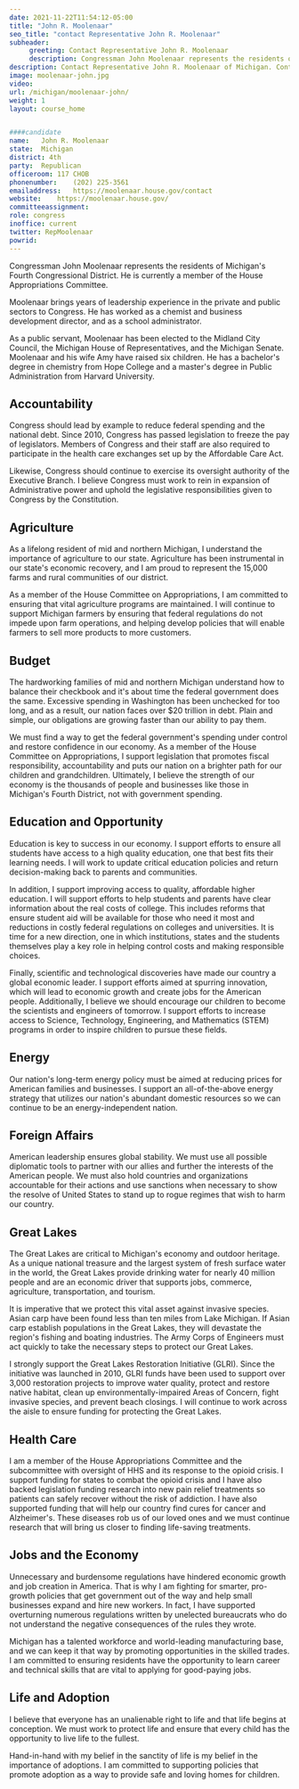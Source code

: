 ```yaml
---
date: 2021-11-22T11:54:12-05:00
title: "John R. Moolenaar"
seo_title: "contact Representative John R. Moolenaar"
subheader:
     greeting: Contact Representative John R. Moolenaar 
     description: Congressman John Moolenaar represents the residents of Michigan's Fourth Congressional District. He is currently a member of the House Appropriations Committee.
description: Contact Representative John R. Moolenaar of Michigan. Contact information for John R. Moolenaar includes email address, phone number, and mailing address.
image: moolenaar-john.jpg
video: 
url: /michigan/moolenaar-john/
weight: 1
layout: course_home


####candidate
name:	John R. Moolenaar
state:	Michigan
district: 4th
party:	Republican
officeroom:	117 CHOB
phonenumber:	(202) 225-3561
emailaddress:	https://moolenaar.house.gov/contact
website:	https://moolenaar.house.gov/
committeeassignment: 
role: congress
inoffice: current
twitter: RepMoolenaar
powrid: 
---
```


Congressman John Moolenaar represents the residents of Michigan's Fourth Congressional District. He is currently a member of the House Appropriations Committee.

Moolenaar brings years of leadership experience in the private and public sectors to Congress. He has worked as a chemist and business development director, and as a school administrator.

As a public servant, Moolenaar has been elected to the Midland City Council, the Michigan House of Representatives, and the Michigan Senate. Moolenaar and his wife Amy have raised six children. He has a bachelor's degree in chemistry from Hope College and a master's degree in Public Administration from Harvard University.

## Accountability
Congress should lead by example to reduce federal spending and the national debt. Since 2010, Congress has passed legislation to freeze the pay of legislators. Members of Congress and their staff are also required to participate in the health care exchanges set up by the Affordable Care Act.

Likewise, Congress should continue to exercise its oversight authority of the Executive Branch. I believe Congress must work to rein in expansion of Administrative power and uphold the legislative responsibilities given to Congress by the Constitution.

## Agriculture
As a lifelong resident of mid and northern Michigan, I understand the importance of agriculture to our state. Agriculture has been instrumental in our state's economic recovery, and I am proud to represent the 15,000 farms and rural communities of our district.

As a member of the House Committee on Appropriations, I am committed to ensuring that vital agriculture programs are maintained. I will continue to support Michigan farmers by ensuring that federal regulations do not impede upon farm operations, and helping develop policies that will enable farmers to sell more products to more customers.

## Budget
The hardworking families of mid and northern Michigan understand how to balance their checkbook and it's about time the federal government does the same. Excessive spending in Washington has been unchecked for too long, and as a result, our nation faces over $20 trillion in debt. Plain and simple, our obligations are growing faster than our ability to pay them.

We must find a way to get the federal government's spending under control and restore confidence in our economy. As a member of the House Committee on Appropriations, I support legislation that promotes fiscal responsibility, accountability and puts our nation on a brighter path for our children and grandchildren. Ultimately, I believe the strength of our economy is the thousands of people and businesses like those in Michigan's Fourth District, not with government spending.

## Education and Opportunity
Education is key to success in our economy. I support efforts to ensure all students have access to a high quality education, one that best fits their learning needs. I will work to update critical education policies and return decision-making back to parents and communities.

In addition, I support improving access to quality, affordable higher education. I will support efforts to help students and parents have clear information about the real costs of college. This includes reforms that ensure student aid will be available for those who need it most and reductions in costly federal regulations on colleges and universities. It is time for a new direction, one in which institutions, states and the students themselves play a key role in helping control costs and making responsible choices.

Finally, scientific and technological discoveries have made our country a global economic leader. I support efforts aimed at spurring innovation, which will lead to economic growth and create jobs for the American people. Additionally, I believe we should encourage our children to become the scientists and engineers of tomorrow. I support efforts to increase access to Science, Technology, Engineering, and Mathematics (STEM) programs in order to inspire children to pursue these fields.

## Energy
Our nation's long-term energy policy must be aimed at reducing prices for American families and businesses. I support an all-of-the-above energy strategy that utilizes our nation's abundant domestic resources so we can continue to be an energy-independent nation.

## Foreign Affairs
American leadership ensures global stability. We must use all possible diplomatic tools to partner with our allies and further the interests of the American people. We must also hold countries and organizations accountable for their actions and use sanctions when necessary to show the resolve of United States to stand up to rogue regimes that wish to harm our country.

## Great Lakes
The Great Lakes are critical to Michigan's economy and outdoor heritage. As a unique national treasure and the largest system of fresh surface water in the world, the Great Lakes provide drinking water for nearly 40 million people and are an economic driver that supports jobs, commerce, agriculture, transportation, and tourism.

It is imperative that we protect this vital asset against invasive species. Asian carp have been found less than ten miles from Lake Michigan. If Asian carp establish populations in the Great Lakes, they will devastate the region's fishing and boating industries. The Army Corps of Engineers must act quickly to take the necessary steps to protect our Great Lakes.

I strongly support the Great Lakes Restoration Initiative (GLRI). Since the initiative was launched in 2010, GLRI funds have been used to support over 3,000 restoration projects to improve water quality, protect and restore native habitat, clean up environmentally-impaired Areas of Concern, fight invasive species, and prevent beach closings. I will continue to work across the aisle to ensure funding for protecting the Great Lakes.

## Health Care
I am a member of the House Appropriations Committee and the subcommittee with oversight of HHS and its response to the opioid crisis. I support funding for states to combat the opioid crisis and I have also backed legislation funding research into new pain relief treatments so patients can safely recover without the risk of addiction. I have also supported funding that will help our country find cures for cancer and Alzheimer's. These diseases rob us of our loved ones and we must continue research that will bring us closer to finding life-saving treatments.

## Jobs and the Economy
Unnecessary and burdensome regulations have hindered economic growth and job creation in America. That is why I am fighting for smarter, pro-growth policies that get government out of the way and help small businesses expand and hire new workers. In fact, I have supported overturning numerous regulations written by unelected bureaucrats who do not understand the negative consequences of the rules they wrote.

Michigan has a talented workforce and world-leading manufacturing base, and we can keep it that way by promoting opportunities in the skilled trades. I am committed to ensuring residents have the opportunity to learn career and technical skills that are vital to applying for good-paying jobs.

## Life and Adoption
I believe that everyone has an unalienable right to life and that life begins at conception. We must work to protect life and ensure that every child has the opportunity to live life to the fullest.

Hand-in-hand with my belief in the sanctity of life is my belief in the importance of adoptions. I am committed to supporting policies that promote adoption as a way to provide safe and loving homes for children.